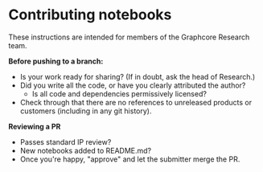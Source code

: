 # Contributing notebooks

These instructions are intended for members of the Graphcore Research team.

**Before pushing to a branch:**

 - Is your work ready for sharing? (If in doubt, ask the head of Research.)
 - Did you write all the code, or have you clearly attributed the author?
   - Is all code and dependencies permissively licensed?
 - Check through that there are no references to unreleased products or customers (including in any git history).

**Reviewing a PR**

 - Passes standard IP review?
 - New notebooks added to README.md?
 - Once you're happy, "approve" and let the submitter merge the PR.
